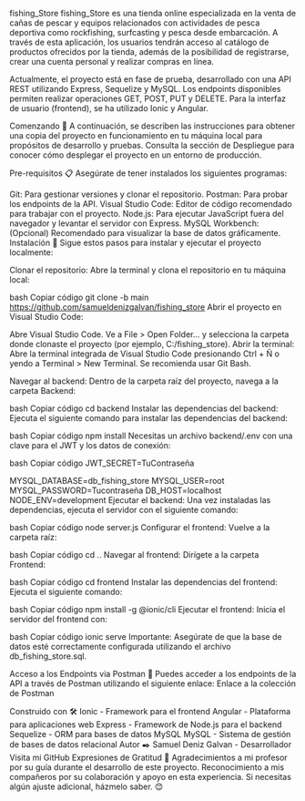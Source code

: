 fishing_Store
fishing_Store es una tienda online especializada en la venta de cañas de pescar y equipos relacionados con actividades de pesca deportiva como rockfishing, surfcasting y pesca desde embarcación. A través de esta aplicación, los usuarios tendrán acceso al catálogo de productos ofrecidos por la tienda, además de la posibilidad de registrarse, crear una cuenta personal y realizar compras en línea.

Actualmente, el proyecto está en fase de prueba, desarrollado con una API REST utilizando Express, Sequelize y MySQL. Los endpoints disponibles permiten realizar operaciones GET, POST, PUT y DELETE. Para la interfaz de usuario (frontend), se ha utilizado Ionic y Angular.

Comenzando 🚀
A continuación, se describen las instrucciones para obtener una copia del proyecto en funcionamiento en tu máquina local para propósitos de desarrollo y pruebas. Consulta la sección de Despliegue para conocer cómo desplegar el proyecto en un entorno de producción.

Pre-requisitos 📋
Asegúrate de tener instalados los siguientes programas:

Git: Para gestionar versiones y clonar el repositorio.
Postman: Para probar los endpoints de la API.
Visual Studio Code: Editor de código recomendado para trabajar con el proyecto.
Node.js: Para ejecutar JavaScript fuera del navegador y levantar el servidor con Express.
MySQL Workbench: (Opcional) Recomendado para visualizar la base de datos gráficamente.
Instalación 🔧
Sigue estos pasos para instalar y ejecutar el proyecto localmente:

Clonar el repositorio: Abre la terminal y clona el repositorio en tu máquina local:

bash
Copiar código
git clone -b main https://github.com/samueldenizgalvan/fishing_store
Abrir el proyecto en Visual Studio Code:

Abre Visual Studio Code.
Ve a File > Open Folder... y selecciona la carpeta donde clonaste el proyecto (por ejemplo, C:/fishing_store).
Abrir la terminal: Abre la terminal integrada de Visual Studio Code presionando Ctrl + Ñ o yendo a Terminal > New Terminal. Se recomienda usar Git Bash.

Navegar al backend: Dentro de la carpeta raíz del proyecto, navega a la carpeta Backend:

bash
Copiar código
cd backend
Instalar las dependencias del backend: Ejecuta el siguiente comando para instalar las dependencias del backend:

bash
Copiar código
npm install
Necesitas un archivo backend/.env con una clave para el JWT y los datos de conexión:

bash
Copiar código
JWT_SECRET=TuContraseña

MYSQL_DATABASE=db_fishing_store
MYSQL_USER=root
MYSQL_PASSWORD=Tucontraseña
DB_HOST=localhost
NODE_ENV=development
Ejecutar el backend: Una vez instaladas las dependencias, ejecuta el servidor con el siguiente comando:

bash
Copiar código
node server.js
Configurar el frontend: Vuelve a la carpeta raíz:

bash
Copiar código
cd ..
Navegar al frontend: Dirígete a la carpeta Frontend:

bash
Copiar código
cd frontend
Instalar las dependencias del frontend: Ejecuta el siguiente comando:

bash
Copiar código
npm install -g @ionic/cli
Ejecutar el frontend: Inicia el servidor del frontend con:

bash
Copiar código
ionic serve
Importante: Asegúrate de que la base de datos esté correctamente configurada utilizando el archivo db_fishing_store.sql.

Acceso a los Endpoints via Postman 🔗
Puedes acceder a los endpoints de la API a través de Postman utilizando el siguiente enlace:
Enlace a la colección de Postman

Construido con 🛠️
Ionic - Framework para el frontend
Angular - Plataforma para aplicaciones web
Express - Framework de Node.js para el backend
Sequelize - ORM para bases de datos MySQL
MySQL - Sistema de gestión de bases de datos relacional
Autor ✒️
Samuel Deniz Galvan - Desarrollador
Visita mi GitHub
Expresiones de Gratitud 🎁
Agradecimientos a mi profesor por su guía durante el desarrollo de este proyecto.
Reconocimiento a mis compañeros por su colaboración y apoyo en esta experiencia.
Si necesitas algún ajuste adicional, házmelo saber. 😊